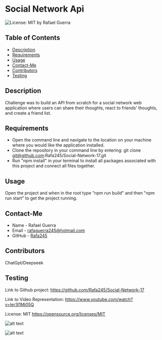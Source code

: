 # Social Network Api
  ![License: MIT](https://img.shields.io/badge/License-MIT-yellow.svg)
  by Rafael Guerra
  ## Table of Contents
  * [Description](#description)
  * [Requirements](#requirements)
  * [Usage](#usage)
  * [Contact-Me](#contact-me)
  * [Contributors](#contributors)
  * [Testing](#testing)
  ## Description
 Challenge was to build an API from scratch for a social network web application where users can share their thoughts, react to friends' thoughts, and create a friend list.
  ## Requirements
  * Open the command line and navigate to the location on your machine where you would like the application installed.
  * Clone the repository in your command line by entering: git clone git@github.com:Rafa245/Social-Network-17.git
  * Run "npm install" in your terminal to install all packages associated with this project and connect all files together.
  ## Usage
  Open the project and when in the root type "npm run build" and then "npm run start" to get the project running.
  ## Contact-Me
  * Name - Rafael Guerra
  * Email - rafaguerra245@hotmail.com
  * GitHub - [Rafa245](https://github.com/Rafa245)
  ## Contributors
  ChatGpt/Deepseek
  ## Testing
  Link to Github project: https://github.com/Rafa245/Social-Network-17

  Link to Video Representation: https://www.youtube.com/watch?v=ler3l1Mj05Q

  License: MIT https://opensource.org/licenses/MIT
  
  ![alt text](<assets/Screenshot 2025-02-10 at 8.01.16 PM.png>)
  
  ![alt text](<assets/Screenshot 2025-02-10 at 8.00.41 PM.png>)